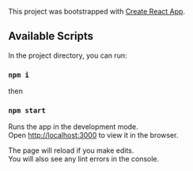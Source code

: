 This project was bootstrapped with [Create React App](https://github.com/facebook/create-react-app).

## Available Scripts

In the project directory, you can run:

### `npm i`

then

### `npm start`

Runs the app in the development mode.<br>
Open [http://localhost:3000](http://localhost:3000) to view it in the browser.

The page will reload if you make edits.<br>
You will also see any lint errors in the console.